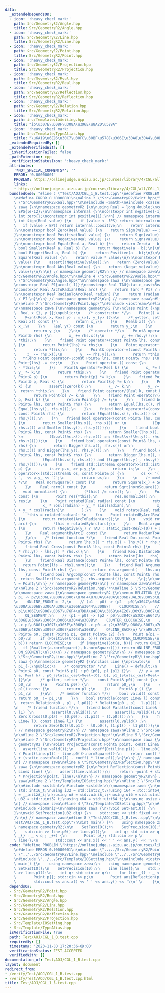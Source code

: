 ```yaml
---
data:
  _extendedDependsOn:
  - icon: ':heavy_check_mark:'
    path: Src/GeometryR2/Angle.hpp
    title: Src/GeometryR2/Angle.hpp
  - icon: ':heavy_check_mark:'
    path: Src/GeometryR2/Line.hpp
    title: Src/GeometryR2/Line.hpp
  - icon: ':heavy_check_mark:'
    path: Src/GeometryR2/Point.hpp
    title: Src/GeometryR2/Point.hpp
  - icon: ':heavy_check_mark:'
    path: Src/GeometryR2/Projection.hpp
    title: Src/GeometryR2/Projection.hpp
  - icon: ':heavy_check_mark:'
    path: Src/GeometryR2/Real.hpp
    title: Src/GeometryR2/Real.hpp
  - icon: ':heavy_check_mark:'
    path: Src/GeometryR2/Reflection.hpp
    title: Src/GeometryR2/Reflection.hpp
  - icon: ':heavy_check_mark:'
    path: Src/GeometryR2/Relation.hpp
    title: Src/GeometryR2/Relation.hpp
  - icon: ':heavy_check_mark:'
    path: Src/Template/IOSetting.hpp
    title: "io\u307E\u308F\u308A\u306E\u8A2D\u5B9A"
  - icon: ':heavy_check_mark:'
    path: Src/Template/TypeAlias.hpp
    title: "\u6A19\u6E96\u30C7\u30FC\u30BF\u578B\u306E\u30A8\u30A4\u30EA\u30A2\u30B9"
  _extendedRequiredBy: []
  _extendedVerifiedWith: []
  _isVerificationFailed: false
  _pathExtension: cpp
  _verificationStatusIcon: ':heavy_check_mark:'
  attributes:
    '*NOT_SPECIAL_COMMENTS*': ''
    ERROR: '0.00000001'
    PROBLEM: https://onlinejudge.u-aizu.ac.jp/courses/library/4/CGL/all/CGL_1_B
    links:
    - https://onlinejudge.u-aizu.ac.jp/courses/library/4/CGL/all/CGL_1_B
  bundledCode: "#line 1 \"Test/AOJ/CGL_1_B.test.cpp\"\n#define PROBLEM \"https://onlinejudge.u-aizu.ac.jp/courses/library/4/CGL/all/CGL_1_B\"\
    \n#define ERROR 0.00000001\n\n#line 2 \"Src/GeometryR2/Point.hpp\"\n\n#line 2\
    \ \"Src/GeometryR2/Real.hpp\"\n\n#include <cmath>\n#include <cassert>\n\nnamespace\
    \ zawa {\n\nnamespace geometryR2 {\n\nusing Real = long double;\nconstexpr Real\
    \ EPS{1e-12};\n\nnamespace internal {\n\nconstexpr int negative{-1};\nconstexpr\
    \ int zero{};\nconstexpr int positive{1};\n\n} // namespace internal\n\nconstexpr\
    \ int Sign(Real value) {\n    if (value < -EPS) return internal::negative;\n \
    \   if (value > EPS) return internal::positive;\n    return internal::zero;\n\
    }\n\nconstexpr bool Zero(Real value) {\n    return Sign(value) == internal::zero;\n\
    }\n\nconstexpr bool Positive(Real value) {\n    return Sign(value) == internal::positive;\n\
    }\n\nconstexpr bool Negative(Real value) {\n    return Sign(value) == internal::negative;\n\
    }\n\nconstexpr bool Equal(Real a, Real b) {\n    return Zero(a - b);\n}\n\nconstexpr\
    \ bool Smaller(Real a, Real b) {\n    return Negative(a - b);\n}\n\nconstexpr\
    \ bool Bigger(Real a, Real b) {\n    return Positive(a - b);\n}\n\nconstexpr Real\
    \ Square(Real value) {\n    return value * value;\n}\n\nconstexpr Real Sqrt(Real\
    \ value) {\n    assert(!Negative(value));\n    return (Zero(value) ? value : sqrtl(value));\n\
    }\n\nconstexpr Real Abs(Real value) {\n    return (Negative(value) ? -value :\
    \ value);\n}\n\n} // namespace geometryR2\n \n} // namespace zawa\n#line 2 \"\
    Src/GeometryR2/Angle.hpp\"\n\n#line 4 \"Src/GeometryR2/Angle.hpp\"\n\n#line 6\
    \ \"Src/GeometryR2/Angle.hpp\"\n\nnamespace zawa {\n\nnamespace geometryR2 {\n\
    \nconstexpr Real PI{acosl(-1)};\nconstexpr Real TAU{static_cast<Real>(2) * PI};\n\
    \nconstexpr Real ArcToRadian(Real arc) {\n    return (arc * PI) / static_cast<Real>(180);\n\
    }\n\nconstexpr Real RadianToArc(Real radian) {\n    return (radian * static_cast<Real>(180))\
    \ / PI;\n}\n\n} // namespace geometryR2\n\n} // namespace zawa\n#line 5 \"Src/GeometryR2/Point.hpp\"\
    \n\n#line 7 \"Src/GeometryR2/Point.hpp\"\n#include <iostream>\n#line 9 \"Src/GeometryR2/Point.hpp\"\
    \n\nnamespace zawa {\n\nnamespace geometryR2 {\n\nclass Point {\nprivate:\n  \
    \  Real x_{}, y_{};\npublic:\n    /* constructor */\n    Point() = default;\n\
    \    Point(Real x, Real y) : x_{x}, y_{y} {}\n\n    /* getter, setter */\n   \
    \ Real x() const {\n        return x_;\n    }\n    Real& x() {\n        return\
    \ x_;\n    }\n    Real y() const {\n        return y_;\n    }\n    Real& y() {\n\
    \        return y_;\n    }\n\n    /* operator */\n    Point& operator+=(const\
    \ Point& rhs) {\n        x_ += rhs.x();\n        y_ += rhs.y();\n        return\
    \ *this;\n    }\n    friend Point operator+(const Point& lhs, const Point& rhs)\
    \ {\n        return Point{lhs} += rhs;\n    }\n    Point operator+() const {\n\
    \        return *this;\n    }\n    Point& operator-=(const Point& rhs) {\n   \
    \     x_ -= rhs.x();\n        y_ -= rhs.y();\n        return *this;\n    }\n \
    \   friend Point operator-(const Point& lhs, const Point& rhs) {\n        return\
    \ Point{lhs} -= rhs;\n    }\n    Point operator-() const {\n        return Point{}\
    \ - *this;\n    }\n    Point& operator*=(Real k) {\n        x_ *= k;\n       \
    \ y_ *= k;\n        return *this;\n    }\n    friend Point operator*(Real k, const\
    \ Point& p) {\n        return Point{p} *= k;\n    }\n    friend Point operator*(const\
    \ Point& p, Real k) {\n        return Point{p} *= k;\n    }\n    Point& operator/=(Real\
    \ k) {\n        assert(!Zero(k));\n        x_ /= k;\n        y_ /= k;\n      \
    \  return *this;\n    }\n    friend Point operator/(Real k, const Point& p) {\n\
    \        return Point{p} /= k;\n    }\n    friend Point operator/(const Point&\
    \ p, Real k) {\n        return Point{p} /= k;\n    }\n    friend bool operator==(const\
    \ Point& lhs, const Point& rhs) {\n        return Equal(lhs.x(), rhs.x()) and\
    \ Equal(lhs.y(), rhs.y());\n    }\n    friend bool operator!=(const Point& lhs,\
    \ const Point& rhs) {\n        return !Equal(lhs.x(), rhs.x()) or !Equal(lhs.y(),\
    \ rhs.y());\n    }\n    friend bool operator<(const Point& lhs, const Point& rhs)\
    \ {\n        return Smaller(lhs.x(), rhs.x()) or \n            (Equal(lhs.x(),\
    \ rhs.x()) and Smaller(lhs.y(), rhs.y()));\n    }\n    friend bool operator<=(const\
    \ Point& lhs, const Point& rhs) {\n        return Smaller(lhs.x(), rhs.x()) or\
    \ \n            (Equal(lhs.x(), rhs.x()) and (Smaller(lhs.y(), rhs.y()) or Equal(lhs.y(),\
    \ rhs.y())));\n    }\n    friend bool operator>(const Point& lhs, const Point&\
    \ rhs) {\n        return Bigger(lhs.x(), rhs.x()) or\n            (Equal(lhs.x(),\
    \ rhs.x()) and Bigger(lhs.y(), rhs.y()));\n    }\n    friend bool operator>=(const\
    \ Point& lhs, const Point& rhs) {\n        return Bigger(lhs.x(), rhs.x()) or\n\
    \            (Equal(lhs.x(), rhs.x()) and (Bigger(lhs.y(), rhs.y()) or Equal(lhs.y(),\
    \ rhs.y())));\n    }\n    friend std::istream& operator>>(std::istream& is, Point&\
    \ p) {\n        is >> p.x_ >> p.y_;\n        return is;\n    }\n    friend std::ostream&\
    \ operator<<(std::ostream& os, const Point& p) {\n        os << '(' << p.x_ <<\
    \ ',' << p.y_ << ')';\n        return os;\n    }\n    \n    /* member function\
    \ */\n    Real normSquare() const {\n        return Square(x_) + Square(y_);\n\
    \    }\n    Real norm() const {\n        return Sqrt(normSquare());\n    }\n \
    \   void normalize() {\n        (*this) /= norm(); \n    }\n    Point normalized()\
    \ const {\n        Point res{*this};\n        res.normalize();\n        return\
    \ res;\n    }\n    Point rotated(Real radian) const {\n        return Point{\n\
    \            x_ * cosl(radian) - y_ * sinl(radian),\n            x_ * sinl(radian)\
    \ + y_ * cosl(radian)\n        };\n    }\n    void rotate(Real radian) {\n   \
    \     *this = rotated(radian); \n    }\n    Point rotatedByArc(Real arc) const\
    \ {\n        return rotated(ArcToRadian(arc));\n    }\n    void rotateByArc(Real\
    \ arc) {\n        *this = rotatedByArc(arc);\n    }\n    Real argument() const\
    \ {\n        return (Negative(y_) ? TAU : static_cast<Real>(0)) + atan2l(y_, x_);\n\
    \    }\n    Real argumentByArc() const {\n        return RadianToArc(argument());\n\
    \    }\n\n    /* friend function */\n    friend Real Dot(const Point& lhs, const\
    \ Point& rhs) {\n        return lhs.x() * rhs.x() + lhs.y() * rhs.y();\n    }\n\
    \    friend Real Cross(const Point& lhs, const Point& rhs) {\n        return lhs.x()\
    \ * rhs.y() - lhs.y() * rhs.x();\n    }\n    friend Real DistanceSquare(const\
    \ Point& lhs, const Point& rhs) {\n        return Point{lhs - rhs}.normSquare();\n\
    \    }\n    friend Real Distance(const Point& lhs, const Point& rhs) {\n     \
    \   return Point{lhs - rhs}.norm();\n    }\n    friend Real Argument(const Point&\
    \ lhs, const Point& rhs) {\n        return rhs.argument() - lhs.argument();\n\
    \    }\n    friend bool ArgComp(const Point& lhs, const Point& rhs) {\n      \
    \  return Smaller(lhs.argument(), rhs.argument());\n    }\n};\n\nusing Vector\
    \ = Point;\n\n} // namespace geomeryR2\n\n} // namespace zawa\n#line 2 \"Src/GeometryR2/Line.hpp\"\
    \n\n#line 2 \"Src/GeometryR2/Relation.hpp\"\n\n#line 5 \"Src/GeometryR2/Relation.hpp\"\
    \n\nnamespace zawa {\n\nnamespace geometryR2 {\n\nenum RELATION {\n    // p0 ->\
    \ p1 -> p2\u306E\u9806\u3067\u76F4\u7DDA\u4E0A\u306B\u4E26\u3093\u3067\u3044\u308B\
    \n    ONLINE_FRONT = -2,\n    // (p1 - p0) -> (p2 - p0)\u304C\u6642\u8A08\u56DE\
    \u308A\u306B\u306A\u3063\u3066\u3044\u308B\n    CLOCKWISE,\n    // p0 -> p2 ->\
    \ p1\u306E\u9806\u3067\u76F4\u7DDA\u4E0A\u306B\u4E26\u3093\u3067\u3044\u308B\n\
    \    ON_SEGMENT,\n    // (p1 - p0) -> (p2 - p0)\u304C\u53CD\u6642\u8A08\u56DE\u308A\
    \u306B\u306A\u3063\u3066\u3044\u308B\n    COUNTER_CLOCKWISE,\n    // p2 -> p0\
    \ -> p1\u3001\u307E\u305F\u306Fp1 -> p0 -> p2\u306E\u9806\u3067\u76F4\u7DDA\u4E0A\
    \u306B\u4E26\u3093\u3067\u3044\u308B\n    ONLINE_BACK\n};\n\nRELATION Relation(const\
    \ Point& p0, const Point& p1, const Point& p2) {\n    Point a{p1 - p0}, b{p2 -\
    \ p0};\n    if (Positive(Cross(a, b))) return COUNTER_CLOCKWISE;\n    if (Negative(Cross(a,\
    \ b))) return CLOCKWISE;\n    if (Negative(Dot(a, b))) return ONLINE_BACK;\n \
    \   if (Smaller(a.normSquare(), b.normSquare())) return ONLINE_FRONT;\n    return\
    \ ON_SEGMENT;\n};\n\n} // namespace geometryR2\n\n} // namespace zawa\n#line 5\
    \ \"Src/GeometryR2/Line.hpp\"\n\n#line 7 \"Src/GeometryR2/Line.hpp\"\n\nnamespace\
    \ zawa {\n\nnamespace geometryR2 {\n\nclass Line {\nprivate:\n    Point p0_{},\
    \ p1_{};\npublic:\n    /* constructor */\n    Line() = default;\n    Line(const\
    \ Point& p0, const Point& p1) : p0_{p0}, p1_{p1} {}\n    // y = ax + b \n    Line(Real\
    \ a, Real b) : p0_{static_cast<Real>(0), b}, p1_{static_cast<Real>(1), a + b}\
    \ {}\n\n    /* getter, setter */\n    const Point& p0() const {\n        return\
    \ p0_;\n    }\n    Point& p0() {\n        return p0_;\n    }\n    const Point&\
    \ p1() const {\n        return p1_;\n    }\n    Point& p1() {\n        return\
    \ p1_;\n    }\n\n    /* member function */\n    bool valid() const {\n       \
    \ return p0_ != p1_;\n    }\n    bool straddle(const Line& l) const {\n      \
    \  return Relation(p0_, p1_, l.p0()) * Relation(p0_, p1_, l.p1()) <= 0;\n    }\n\
    \n    /* friend function */\n    friend bool Parallel(const Line& l0, const Line&\
    \ l1) {\n        assert(l0.valid());\n        assert(l1.valid());\n        return\
    \ Zero(Cross(l0.p1() - l0.p0(), l1.p1() - l1.p0()));\n    }\n    friend bool Orthgonal(const\
    \ Line& l0, const Line& l1) {\n        assert(l0.valid());\n        assert(l1.valid());\n\
    \        return Zero(Dot(l0.p1() - l0.p0(), l1.p1() - l1.p0()));\n    }\n};\n\n\
    } // namespace geometryR2\n\n} // namespace zawa\n#line 2 \"Src/GeometryR2/Reflection.hpp\"\
    \n\n#line 2 \"Src/GeometryR2/Projection.hpp\"\n\n#line 5 \"Src/GeometryR2/Projection.hpp\"\
    \n\n#line 7 \"Src/GeometryR2/Projection.hpp\"\n\nnamespace zawa {\n\nnamespace\
    \ geometryR2 {\n\nPoint Projection(const Point& point, const Line& line) {\n \
    \   assert(line.valid());\n    Real coeff{Dot(line.p1() - line.p0(), point - line.p0())\
    \ / Point{line.p1() - line.p0()}.normSquare()};\n    return coeff * line.p1()\
    \ + (static_cast<Real>(1) - coeff) * line.p0();\n}\n\n} // namespace geometryR2\n\
    \n} // namespace zawa\n#line 6 \"Src/GeometryR2/Reflection.hpp\"\n\nnamespace\
    \ zawa {\n\nnamespace geometryR2 {\n\nPoint Reflection(const Point& point, const\
    \ Line& line) {\n    assert(line.valid());\n    return -point + static_cast<Real>(2)\
    \ * Projection(point, line);\n}\n\n} // namespace geometryR2\n\n} // namespace\
    \ zawa\n#line 2 \"Src/Template/IOSetting.hpp\"\n\n#line 2 \"Src/Template/TypeAlias.hpp\"\
    \n\n#include <cstdint>\n#include <cstddef>\n\nnamespace zawa {\n\nusing i16 =\
    \ std::int16_t;\nusing i32 = std::int32_t;\nusing i64 = std::int64_t;\nusing i128\
    \ = __int128_t;\n\nusing u8 = std::uint8_t;\nusing u16 = std::uint16_t;\nusing\
    \ u32 = std::uint32_t;\nusing u64 = std::uint64_t;\n\nusing usize = std::size_t;\n\
    \n} // namespace zawa\n#line 4 \"Src/Template/IOSetting.hpp\"\n\n#line 6 \"Src/Template/IOSetting.hpp\"\
    \n#include <iomanip>\n\nnamespace zawa {\n\nvoid SetFastIO() {\n    std::cin.tie(nullptr)->sync_with_stdio(false);\n\
    }\n\nvoid SetPrecision(u32 dig) {\n    std::cout << std::fixed << std::setprecision(dig);\n\
    }\n\n} // namespace zawa\n#line 8 \"Test/AOJ/CGL_1_B.test.cpp\"\n\n#line 10 \"\
    Test/AOJ/CGL_1_B.test.cpp\"\n\nint main() {\n    using namespace zawa;\n    using\
    \ namespace geometryR2;\n\n    SetFastIO();\n    SetPrecision(10);\n    Line line{};\n\
    \    std::cin >> line.p0() >> line.p1();\n    int q; std::cin >> q;\n    for (int\
    \ _{} ; _ < q ; _++) {\n        Point p{}; std::cin >> p;\n        Point ans{Reflection(p,\
    \ line)};\n        std::cout << ans.x() << ' ' << ans.y() << '\\n';\n    }\n}\n"
  code: "#define PROBLEM \"https://onlinejudge.u-aizu.ac.jp/courses/library/4/CGL/all/CGL_1_B\"\
    \n#define ERROR 0.00000001\n\n#include \"../../Src/GeometryR2/Point.hpp\"\n#include\
    \ \"../../Src/GeometryR2/Line.hpp\"\n#include \"../../Src/GeometryR2/Reflection.hpp\"\
    \n#include \"../../Src/Template/IOSetting.hpp\"\n\n#include <iostream>\n\nint\
    \ main() {\n    using namespace zawa;\n    using namespace geometryR2;\n\n   \
    \ SetFastIO();\n    SetPrecision(10);\n    Line line{};\n    std::cin >> line.p0()\
    \ >> line.p1();\n    int q; std::cin >> q;\n    for (int _{} ; _ < q ; _++) {\n\
    \        Point p{}; std::cin >> p;\n        Point ans{Reflection(p, line)};\n\
    \        std::cout << ans.x() << ' ' << ans.y() << '\\n';\n    }\n}\n"
  dependsOn:
  - Src/GeometryR2/Point.hpp
  - Src/GeometryR2/Real.hpp
  - Src/GeometryR2/Angle.hpp
  - Src/GeometryR2/Line.hpp
  - Src/GeometryR2/Relation.hpp
  - Src/GeometryR2/Reflection.hpp
  - Src/GeometryR2/Projection.hpp
  - Src/Template/IOSetting.hpp
  - Src/Template/TypeAlias.hpp
  isVerificationFile: true
  path: Test/AOJ/CGL_1_B.test.cpp
  requiredBy: []
  timestamp: '2023-11-10 17:20:36+09:00'
  verificationStatus: TEST_ACCEPTED
  verifiedWith: []
documentation_of: Test/AOJ/CGL_1_B.test.cpp
layout: document
redirect_from:
- /verify/Test/AOJ/CGL_1_B.test.cpp
- /verify/Test/AOJ/CGL_1_B.test.cpp.html
title: Test/AOJ/CGL_1_B.test.cpp
---
```

